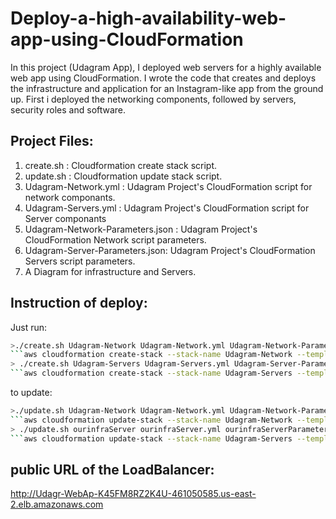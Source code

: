 # Deploy-a-high-availability-web-app-using-CloudFormation
In this project (Udagram App), I deployed web servers for a highly available web app using CloudFormation. I wrote the code that creates and deploys the infrastructure and application for an Instagram-like app from the ground up. First i deployed the networking components, followed by servers, security roles and software.
## Project Files:
1. create.sh : Cloudformation create stack script.	
2. update.sh : Cloudformation update stack script.	
3. Udagram-Network.yml : Udagram Project's CloudFormation script for network componants.
4. Udagram-Servers.yml : Udagram Project's CloudFormation script for Server componants
5. Udagram-Network-Parameters.json : Udagram Project's CloudFormation Network script parameters.
6. Udagram-Server-Parameters.json: Udagram Project's CloudFormation Servers script parameters.
7. A Diagram for infrastructure and Servers.
## Instruction of deploy:
Just run:
```bash
>./create.sh Udagram-Network Udagram-Network.yml Udagram-Network-Parameters.json
```aws cloudformation create-stack --stack-name Udagram-Network --template-body file://Udagram-Network.yml --parameters file://Udagram-Network-Parameters.json --capabilities CAPABILITY_NAMED_IAM
> ./create.sh Udagram-Servers Udagram-Servers.yml Udagram-Server-Parameters.json
```aws cloudformation create-stack --stack-name Udagram-Servers --template-body file://Udagram-Servers.yml --parameters file://Udagram-Server-Parameters.json --capabilities CAPABILITY_NAMED_IAM
```
to update:
```bash
>./update.sh Udagram-Network Udagram-Network.yml Udagram-Network-Parameters.json
```aws cloudformation update-stack --stack-name Udagram-Network --template-body file://Udagram-Network.yml --parameters file://Udagram-Network-Parameters.json --capabilities CAPABILITY_NAMED_IAM
> ./update.sh ourinfraServer ourinfraServer.yml ourinfraServerParameters.json
```aws cloudformation update-stack --stack-name Udagram-Servers --template-body file://Udagram-Servers.yml --parameters file://Udagram-Server-Parameters.json --capabilities CAPABILITY_NAMED_IAM
```
## public URL of the LoadBalancer:
http://Udagr-WebAp-K45FM8RZ2K4U-461050585.us-east-2.elb.amazonaws.com

